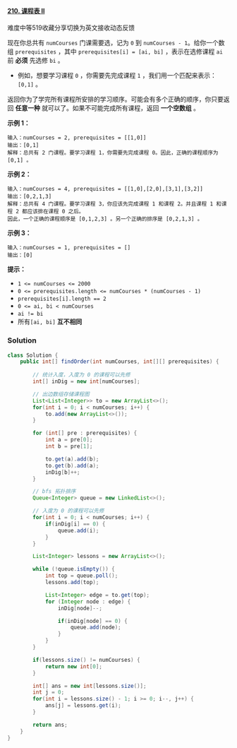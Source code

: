 #### [210. 课程表 II](https://leetcode-cn.com/problems/course-schedule-ii/)

难度中等519收藏分享切换为英文接收动态反馈

现在你总共有 `numCourses` 门课需要选，记为 `0` 到 `numCourses - 1`。给你一个数组 `prerequisites` ，其中 `prerequisites[i] = [ai, bi]` ，表示在选修课程 `ai` 前 **必须** 先选修 `bi` 。

- 例如，想要学习课程 `0` ，你需要先完成课程 `1` ，我们用一个匹配来表示：`[0,1]` 。

返回你为了学完所有课程所安排的学习顺序。可能会有多个正确的顺序，你只要返回 **任意一种** 就可以了。如果不可能完成所有课程，返回 **一个空数组** 。

 

**示例 1：**

```
输入：numCourses = 2, prerequisites = [[1,0]]
输出：[0,1]
解释：总共有 2 门课程。要学习课程 1，你需要先完成课程 0。因此，正确的课程顺序为 [0,1] 。
```

**示例 2：**

```
输入：numCourses = 4, prerequisites = [[1,0],[2,0],[3,1],[3,2]]
输出：[0,2,1,3]
解释：总共有 4 门课程。要学习课程 3，你应该先完成课程 1 和课程 2。并且课程 1 和课程 2 都应该排在课程 0 之后。
因此，一个正确的课程顺序是 [0,1,2,3] 。另一个正确的排序是 [0,2,1,3] 。
```

**示例 3：**

```
输入：numCourses = 1, prerequisites = []
输出：[0]
```

 

**提示：**

- `1 <= numCourses <= 2000`
- `0 <= prerequisites.length <= numCourses * (numCourses - 1)`
- `prerequisites[i].length == 2`
- `0 <= ai, bi < numCourses`
- `ai != bi`
- 所有`[ai, bi]` **互不相同**



### Solution

```java
class Solution {
    public int[] findOrder(int numCourses, int[][] prerequisites) {
        
        // 统计入度，入度为 0 的课程可以先修
        int[] inDig = new int[numCourses];

        // 出边数组存储课程图
        List<List<Integer>> to = new ArrayList<>();
        for(int i = 0; i < numCourses; i++) {
            to.add(new ArrayList<>());
        }

        for (int[] pre : prerequisites) {
            int a = pre[0];
            int b = pre[1];

            to.get(a).add(b);
            to.get(b).add(a);
            inDig[b]++;
        }

        // bfs 拓扑排序
        Queue<Integer> queue = new LinkedList<>();

        // 入度为 0 的课程可以先修
        for(int i = 0; i < numCourses; i++) {
            if(inDig[i] == 0) {
                queue.add(i);
            }
        }

        List<Integer> lessons = new ArrayList<>();

        while (!queue.isEmpty()) { 
            int top = queue.poll();
            lessons.add(top);

            List<Integer> edge = to.get(top);
            for (Integer node : edge) {
                inDig[node]--;

                if(inDig[node] == 0) {
                    queue.add(node);
                }     
            }
        }

        if(lessons.size() != numCourses) {
            return new int[0];
        }

        int[] ans = new int[lessons.size()];
        int j = 0;
        for(int i = lessons.size() - 1; i >= 0; i--, j++) {
            ans[j] = lessons.get(i);
        }

        return ans;
    }
}
```

